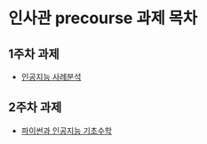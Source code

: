 # 인사관 precourse 과제 목차

## 1주차 과제
- [인공지능 사례분석](https://github.com/aimclee/gwangju-AI-precourse/blob/master/1%EC%A3%BC%EC%B0%A8%20%EA%B3%BC%EC%A0%9C.ipynb)
## 2주차 과제
- [파이썬과 인공지능 기초수학](https://github.com/aimclee/gwangju-AI-precourse/blob/master/2%E1%84%8C%E1%85%AE%E1%84%8E%E1%85%A1%E1%84%80%E1%85%AA%E1%84%8C%E1%85%A6.ipynb)
